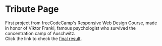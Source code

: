 # Tribute Page

First project from freeCodeCamp's Responsive Web Design Course, made in honor of Viktor Frankl, famous psychologist who survived the concentration camp of Auschwitz.<br>
Click the link to check the <a href="https://manuelandrade1.github.io/TributePage/tributepage.html" target="_blank">final result</a>.
